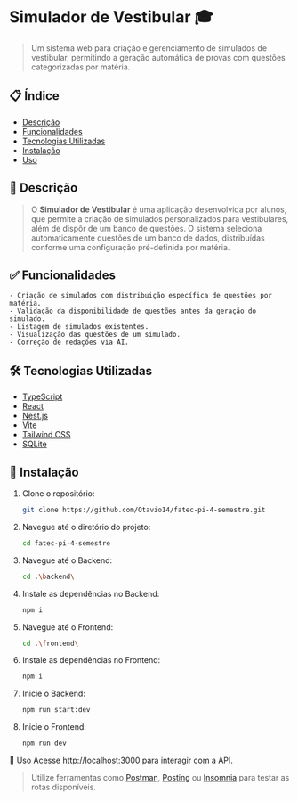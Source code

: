 # Simulador de Vestibular 🎓

> Um sistema web para criação e gerenciamento de simulados de vestibular, permitindo a geração automática de provas com questões categorizadas por matéria.

## 📋 Índice

- [Descrição](##descrição)
- [Funcionalidades](##funcionalidades)
- [Tecnologias Utilizadas](##tecnologias-utilizadas)
- [Instalação](##instalação)
- [Uso](##uso)

## 📖 Descrição

> O **Simulador de Vestibular** é uma aplicação desenvolvida por alunos, que permite a criação de simulados personalizados para vestibulares, além de dispôr de um banco de questões. O sistema seleciona automaticamente questões de um banco de dados, distribuídas conforme uma configuração pré-definida por matéria.

## ✅ Funcionalidades

    - Criação de simulados com distribuição específica de questões por matéria.
    - Validação da disponibilidade de questões antes da geração do simulado.
    - Listagem de simulados existentes.
    - Visualização das questões de um simulado.
    - Correção de redações via AI.

## 🛠️ Tecnologias Utilizadas

- [TypeScript](https://www.typescriptlang.org/)
- [React](https://react.dev/)
- [Nest.js](https://nestjs.com/)
- [Vite](https://vite.dev/plugins/)
- [Tailwind CSS](https://tailwindcss.com/)
- [SQLite](https://sqlite.org/)

## 🚀 Instalação

1. Clone o repositório:
   ```bash
   git clone https://github.com/Otavio14/fatec-pi-4-semestre.git

2. Navegue até o diretório do projeto:​
    ```bash
    cd fatec-pi-4-semestre

3. Navegue até o Backend:​
    ```bash
    cd .\backend\

4. Instale as dependências no Backend:​
    ```bash
    npm i

5. Navegue até o Frontend:​
    ```bash
    cd .\frontend\

6. Instale as dependências no Frontend:​
    ```bash
    npm i

7. Inicie o Backend:​
    ```bash
    npm run start:dev

8. Inicie o Frontend:​
    ```bash
    npm run dev

📌 Uso
Acesse http://localhost:3000 para interagir com a API.

> Utilize ferramentas como [Postman](https://www.postman.com/), [Posting](https://github.com/darrenburns/posting) ou [Insomnia](https://insomnia.rest/) para testar as rotas disponíveis.

